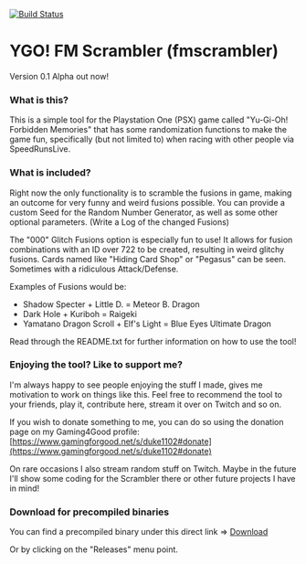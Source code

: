 [![Build Status](https://travis-ci.org/duke1102/fmscrambler.svg?branch=master)](https://travis-ci.org/duke1102/fmscrambler)

# YGO! FM Scrambler (fmscrambler)
Version 0.1 Alpha out now!

### What is this?
This is a simple tool for the Playstation One (PSX) game called "Yu-Gi-Oh! Forbidden Memories" that has some randomization functions to make the game fun, specifically (but not limited to) when racing with other people via SpeedRunsLive.

### What is included?
Right now the only functionality is to scramble the fusions in game, making an outcome for very funny and weird fusions possible.
You can provide a custom Seed for the Random Number Generator, as well as some other optional parameters.
(Write a Log of the changed Fusions)

The "000" Glitch Fusions option is especially fun to use! It allows for fusion combinations with an ID over 722 to be created, resulting in weird glitchy fusions. Cards named like "Hiding Card Shop" or "Pegasus" can be seen. Sometimes with a ridiculous Attack/Defense.

Examples of Fusions would be:
- Shadow Specter + Little D. = Meteor B. Dragon
- Dark Hole + Kuriboh = Raigeki
- Yamatano Dragon Scroll + Elf's Light = Blue Eyes Ultimate Dragon

Read through the README.txt for further information on how to use the tool!

### Enjoying the tool? Like to support me?
I'm always happy to see people enjoying the stuff I made, gives me motivation to work on things like this.
Feel free to recommend the tool to your friends, play it, contribute here, stream it over on Twitch and so on.

If you wish to donate something to me, you can do so using the donation page on my Gaming4Good profile: [https://www.gamingforgood.net/s/duke1102#donate](https://www.gamingforgood.net/s/duke1102#donate)

On rare occasions I also stream random stuff on Twitch. Maybe in the future I'll show some coding for the Scrambler there or other future projects I have in mind!

### Download for precompiled binaries
You can find a precompiled binary under this direct link => [Download](https://github.com/duke1102/fmscrambler/releases/download/0.1/fmscrambler_0.1-alpha.zip)

Or by clicking on the "Releases" menu point.
